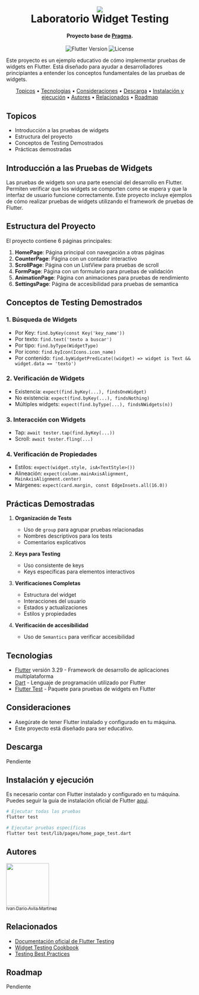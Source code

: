 <h1 align="center">
  <br>
  <a href="http://www.amitmerchant.com/electron-markdownify"><img src="https://f.hubspotusercontent20.net/hubfs/2829524/Copia%20de%20LOGOTIPO_original-2.png"></a>
  <br>
  Laboratorio Widget Testing
  <br>
</h1>

<h4 align="center">Proyecto base de <a href="https://github.com/karatelabs/karate" target="_blank">Pragma</a>.</h4>

<p align="center"> 
  <img alt="Flutter Version" src="https://img.shields.io/badge/Flutter-3.29+-blue.svg">
  <img alt="License" src="https://img.shields.io/badge/License-MIT-green.svg"> 
</p>

Este proyecto es un ejemplo educativo de cómo implementar pruebas de widgets en Flutter. Está diseñado para ayudar a desarrolladores principiantes a entender los conceptos fundamentales de las pruebas de widgets.

<p align="center">
  <a href="#topicos">Topicos</a> •
  <a href="#tecnologias">Tecnologias</a> •
  <a href="#consideraciones">Consideraciones</a> •
  <a href="#descarga">Descarga</a> •
  <a href="#instalación-y-ejecución">Instalación y ejecución</a> •
  <a href="#autores">Autores</a> •
  <a href="#relacionados">Relacionados</a> •
  <a href="#roadmap">Roadmap</a>
</p>

## Topicos
- Introducción a las pruebas de widgets
- Estructura del proyecto
- Conceptos de Testing Demostrados
- Prácticas demostradas

## Introducción a las Pruebas de Widgets
Las pruebas de widgets son una parte esencial del desarrollo en Flutter. Permiten verificar que los widgets se comporten como se espera y que la interfaz de usuario funcione correctamente. Este proyecto incluye ejemplos de cómo realizar pruebas de widgets utilizando el framework de pruebas de Flutter.

## Estructura del Proyecto

El proyecto contiene 6 páginas principales:

1. **HomePage**: Página principal con navegación a otras páginas
2. **CounterPage**: Página con un contador interactivo
3. **ScrollPage**: Página con un ListView para pruebas de scroll
4. **FormPage**: Página con un formulario para pruebas de validación
5. **AnimationPage**: Página con animaciones para pruebas de rendimiento
6. **SettingsPage**: Página de accesibilidad para pruebas de semantica

## Conceptos de Testing Demostrados

### 1. Búsqueda de Widgets
- Por Key: `find.byKey(const Key('key_name'))`
- Por texto: `find.text('texto a buscar')`
- Por tipo: `find.byType(WidgetType)`
- Por icono: `find.byIcon(Icons.icon_name)`
- Por contenido: `find.byWidgetPredicate((widget) => widget is Text && widget.data == 'texto')`

### 2. Verificación de Widgets
- Existencia: `expect(find.byKey(...), findsOneWidget)`
- No existencia: `expect(find.byKey(...), findsNothing)`
- Múltiples widgets: `expect(find.byType(...), findsNWidgets(n))`

### 3. Interacción con Widgets
- Tap: `await tester.tap(find.byKey(...))`
- Scroll: `await tester.fling(...)`

### 4. Verificación de Propiedades
- Estilos: `expect(widget.style, isA<TextStyle>())`
- Alineación: `expect(column.mainAxisAlignment, MainAxisAlignment.center)`
- Márgenes: `expect(card.margin, const EdgeInsets.all(16.0))`

## Prácticas Demostradas

1. **Organización de Tests**
   - Uso de `group` para agrupar pruebas relacionadas
   - Nombres descriptivos para los tests
   - Comentarios explicativos

2. **Keys para Testing**
   - Uso consistente de keys
   - Keys específicas para elementos interactivos

3. **Verificaciones Completas**
   - Estructura del widget
   - Interacciones del usuario
   - Estados y actualizaciones
   - Estilos y propiedades

4. **Verificación de accesibilidad**
   - Uso de `Semantics` para verificar accesibilidad

## Tecnologias
- [Flutter](https://flutter.dev/) versión 3.29 - Framework de desarrollo de aplicaciones multiplataforma
- [Dart](https://dart.dev/) - Lenguaje de programación utilizado por Flutter
- [Flutter Test](https://api.flutter.dev/flutter/flutter_test/) - Paquete para pruebas de widgets en Flutter

## Consideraciones
- Asegúrate de tener Flutter instalado y configurado en tu máquina.
- Este proyecto está diseñado para ser educativo.

## Descarga

Pendiente

## Instalación y ejecución

Es necesario contar con Flutter instalado y configurado en tu máquina. Puedes seguir la guía de instalación oficial de Flutter [aquí](https://flutter.dev/docs/get-started/install).

```bash
# Ejecutar todas las pruebas
flutter test

# Ejecutar pruebas específicas
flutter test test/lib/pages/home_page_test.dart
```

## Autores

[<img src="https://github.com/idamkiller.png" width=115><br><sub>Ivan Dario Avila Martinez</sub>](https://github.com/idamkiller)


## Relacionados
- [Documentación oficial de Flutter Testing](https://docs.flutter.dev/testing/overview)
- [Widget Testing Cookbook](https://flutter.dev/docs/cookbook/testing/widget)
- [Testing Best Practices](https://flutter.dev/docs/testing/best-practices)

## Roadmap
Pendiente
